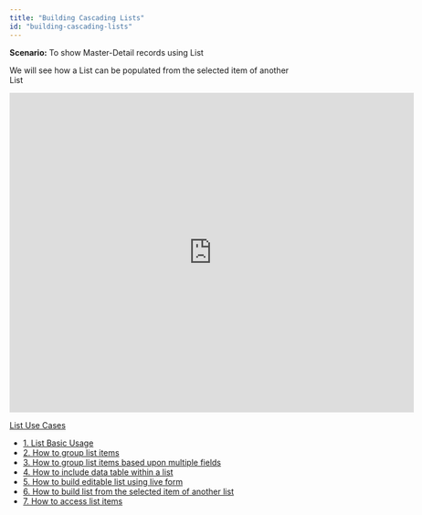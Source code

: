 ```yaml
---
title: "Building Cascading Lists"
id: "building-cascading-lists"
---
```


**Scenario:** To show Master-Detail records using List

We will see how a List can be populated from the selected item of another List

<iframe width="708" height="560" src="https://docs.google.com/presentation/d/e/2PACX-1vT_nf-NAx7XsQ76tiarfYqf5Nj-tmwwzA0EVxxEDsoGBnrlPsn6eXFxhK-_JKqGsZg_nq-B_OOlBwzM/embed?start=false&amp;loop=false&amp;delayms=3000" frameborder="0" allowfullscreen="allowfullscreen" mozallowfullscreen="mozallowfullscreen" webkitallowfullscreen="webkitallowfullscreen"></iframe>

[List Use Cases](/learn/app-development/widgets/datalive/list/list-use-cases/)

- [1. List Basic Usage](/learn/app-development/widgets/datalive/list/list-basic-usage/)
- [2. How to group list items](/learn/how-tos/list-grouped/)
- [3. How to group list items based upon multiple fields](/learn/how-tos/list-multi-grouped/)
- [4. How to include data table within a list](/learn/how-tos/list-data-table/)
- [5. How to build editable list using live form](/learn/how-tos/building-editable-list/)
- [6. How to build list from the selected item of another list](/learn/how-tos/building-cascading-lists/)
- [7. How to access list items](/learn/how-tos/list-item-access/)
